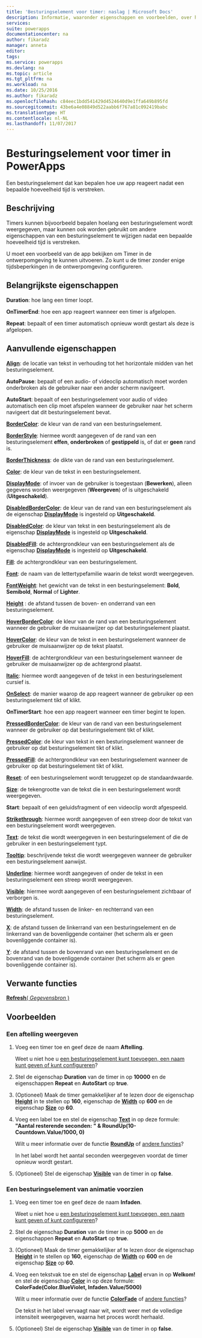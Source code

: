 ```yaml
---
title: 'Besturingselement voor timer: naslag | Microsoft Docs'
description: Informatie, waaronder eigenschappen en voorbeelden, over het besturingselement Timer
services: 
suite: powerapps
documentationcenter: na
author: fikaradz
manager: anneta
editor: 
tags: 
ms.service: powerapps
ms.devlang: na
ms.topic: article
ms.tgt_pltfrm: na
ms.workload: na
ms.date: 10/25/2016
ms.author: fikaradz
ms.openlocfilehash: c84eec1bdd541429d4524640d9e1ffa649b895fd
ms.sourcegitcommit: 43be6a4e08849d522aabb6f767a81c092419babc
ms.translationtype: HT
ms.contentlocale: nl-NL
ms.lasthandoff: 11/07/2017
---
```

# <a name="timer-control-in-powerapps"></a>Besturingselement voor timer in PowerApps
Een besturingselement dat kan bepalen hoe uw app reageert nadat een bepaalde hoeveelheid tijd is verstreken.

## <a name="description"></a>Beschrijving
Timers kunnen bijvoorbeeld bepalen hoelang een besturingselement wordt weergegeven, maar kunnen ook worden gebruikt om andere eigenschappen van een besturingselement te wijzigen nadat een bepaalde hoeveelheid tijd is verstreken.

U moet een voorbeeld van de app bekijken om Timer in de ontwerpomgeving te kunnen uitvoeren.  Zo kunt u de timer zonder enige tijdsbeperkingen in de ontwerpomgeving configureren.

## <a name="key-properties"></a>Belangrijkste eigenschappen
**Duration**: hoe lang een timer loopt.

**OnTimerEnd**: hoe een app reageert wanneer een timer is afgelopen.

**Repeat**: bepaalt of een timer automatisch opnieuw wordt gestart als deze is afgelopen.

## <a name="additional-properties"></a>Aanvullende eigenschappen
**[Align](properties-text.md)**: de locatie van tekst in verhouding tot het horizontale midden van het besturingselement.

**AutoPause**: bepaalt of een audio- of videoclip automatisch moet worden onderbroken als de gebruiker naar een ander scherm navigeert.

**AutoStart**: bepaalt of een besturingselement voor audio of video automatisch een clip moet afspelen wanneer de gebruiker naar het scherm navigeert dat dit besturingselement bevat.

**[BorderColor](properties-color-border.md)**: de kleur van de rand van een besturingselement.

**[BorderStyle](properties-color-border.md)**: hiermee wordt aangegeven of de rand van een besturingselement **effen**, **onderbroken** of **gestippeld** is, of dat er **geen** rand is.

**[BorderThickness](properties-color-border.md)**: de dikte van de rand van een besturingselement.

**[Color](properties-color-border.md)**: de kleur van de tekst in een besturingselement.

**[DisplayMode](properties-core.md)**: of invoer van de gebruiker is toegestaan (**Bewerken**), alleen gegevens worden weergegeven (**Weergeven**) of is uitgeschakeld (**Uitgeschakeld**).

**[DisabledBorderColor](properties-color-border.md)**: de kleur van de rand van een besturingselement als de eigenschap **[DisplayMode](properties-core.md)** is ingesteld op **Uitgeschakeld**.

**[DisabledColor](properties-color-border.md)**: de kleur van tekst in een besturingselement als de eigenschap **[DisplayMode](properties-core.md)** is ingesteld op **Uitgeschakeld**.

**[DisabledFill](properties-color-border.md)**: de achtergrondkleur van een besturingselement als de eigenschap **[DisplayMode](properties-core.md)** is ingesteld op **Uitgeschakeld**.

**[Fill](properties-color-border.md)**: de achtergrondkleur van een besturingselement.

**[Font](properties-text.md)**: de naam van de lettertypefamilie waarin de tekst wordt weergegeven.

**[FontWeight](properties-text.md)**: het gewicht van de tekst in een besturingselement: **Bold**, **Semibold**, **Normal** of **Lighter**.

**[Height](properties-size-location.md)** : de afstand tussen de boven- en onderrand van een besturingselement.

**[HoverBorderColor](properties-color-border.md)**: de kleur van de rand van een besturingselement wanneer de gebruiker de muisaanwijzer op dat besturingselement plaatst.

**[HoverColor](properties-color-border.md)**: de kleur van de tekst in een besturingselement wanneer de gebruiker de muisaanwijzer op de tekst plaatst.

**[HoverFill](properties-color-border.md)**: de achtergrondkleur van een besturingselement wanneer de gebruiker de muisaanwijzer op de achtergrond plaatst.

**[Italic](properties-text.md)**: hiermee wordt aangegeven of de tekst in een besturingselement cursief is.

**[OnSelect](properties-core.md)**: de manier waarop de app reageert wanneer de gebruiker op een besturingselement tikt of klikt.

**OnTimerStart**: hoe een app reageert wanneer een timer begint te lopen.

**[PressedBorderColor](properties-color-border.md)**: de kleur van de rand van een besturingselement wanneer de gebruiker op dat besturingselement tikt of klikt.

**[PressedColor](properties-color-border.md)**: de kleur van tekst in een besturingselement wanneer de gebruiker op dat besturingselement tikt of klikt.

**[PressedFill](properties-color-border.md)**: de achtergrondkleur van een besturingselement wanneer de gebruiker op dat besturingselement tikt of klikt.

**[Reset](properties-core.md)**: of een besturingselement wordt teruggezet op de standaardwaarde.

**[Size](properties-text.md)**: de tekengrootte van de tekst die in een besturingselement wordt weergegeven.

**Start**: bepaalt of een geluidsfragment of een videoclip wordt afgespeeld.

**[Strikethrough](properties-text.md)**: hiermee wordt aangegeven of een streep door de tekst van een besturingselement wordt weergegeven.

**[Text](properties-core.md)**: de tekst die wordt weergegeven in een besturingselement of die de gebruiker in een besturingselement typt.

**[Tooltip](properties-core.md)**: beschrijvende tekst die wordt weergegeven wanneer de gebruiker een besturingselement aanwijst.

**[Underline](properties-text.md)**: hiermee wordt aangegeven of onder de tekst in een besturingselement een streep wordt weergegeven.

**[Visible](properties-core.md)**: hiermee wordt aangegeven of een besturingselement zichtbaar of verborgen is.

**[Width](properties-size-location.md)**: de afstand tussen de linker- en rechterrand van een besturingselement.

**[X](properties-size-location.md)**: de afstand tussen de linkerrand van een besturingselement en de linkerrand van de bovenliggende container (het scherm als er geen bovenliggende container is).

**[Y](properties-size-location.md)**: de afstand tussen de bovenrand van een besturingselement en de bovenrand van de bovenliggende container (het scherm als er geen bovenliggende container is).

## <a name="related-functions"></a>Verwante functies
[**Refresh**( *Gegevensbron* )](../functions/function-refresh.md)

## <a name="examples"></a>Voorbeelden
### <a name="show-a-countdown"></a>Een aftelling weergeven
1. Voeg een timer toe en geef deze de naam **Aftelling**.
   
    Weet u niet hoe u [een besturingselement kunt toevoegen, een naam kunt geven of kunt configureren](../add-configure-controls.md)?
2. Stel de eigenschap **Duration** van de timer in op **10000** en de eigenschappen **Repeat** en **AutoStart** op **true**.
3. (Optioneel) Maak de timer gemakkelijker af te lezen door de eigenschap **[Height](properties-size-location.md)** in te stellen op **160**, eigenschap de **[Width](properties-size-location.md)** op **600** en de eigenschap **[Size](properties-text.md)** op **60**.
4. Voeg een label toe en stel de eigenschap **[Text](properties-core.md)** in op deze formule:
   <br>**"Aantal resterende seconden: " & RoundUp(10-Countdown.Value/1000, 0)**
   
    Wilt u meer informatie over de functie **[RoundUp](../functions/function-round.md)** of [andere functies](../formula-reference.md)?
   
    In het label wordt het aantal seconden weergegeven voordat de timer opnieuw wordt gestart.
5. (Optioneel) Stel de eigenschap **[Visible](properties-core.md)** van de timer in op **false**.

### <a name="animate-a-control"></a>Een besturingselement van animatie voorzien
1. Voeg een timer toe en geef deze de naam **Infaden**.
   
    Weet u niet hoe u [een besturingselement kunt toevoegen, een naam kunt geven of kunt configureren](../add-configure-controls.md)?
2. Stel de eigenschap **Duration** van de timer in op **5000** en de eigenschappen **Repeat** en **AutoStart** op **true**.
3. (Optioneel) Maak de timer gemakkelijker af te lezen door de eigenschap **[Height](properties-size-location.md)** in te stellen op **160**, eigenschap de **[Width](properties-size-location.md)** op **600** en de eigenschap **[Size](properties-text.md)** op **60**.
4. Voeg een tekstvak toe en stel de eigenschap **[Label](properties-core.md)** ervan in op **Welkom!** en stel de eigenschap **[Color](properties-color-border.md)** in op deze formule:
   <br>**ColorFade(Color.BlueViolet, Infaden.Value/5000)**
   
    Wilt u meer informatie over de functie **[ColorFade](../functions/function-colors.md)** of [andere functies](../formula-reference.md)?
   
    De tekst in het label vervaagt naar wit, wordt weer met de volledige intensiteit weergegeven, waarna het proces wordt herhaald.
5. (Optioneel) Stel de eigenschap **[Visible](properties-core.md)** van de timer in op **false**.

